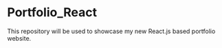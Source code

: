 # Portfolio_React
This repository will be used to showcase my new React.js based portfolio website.
